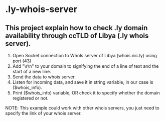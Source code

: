 # .ly-whois-server
This project explain how to check .ly domain availability through ccTLD of Libya (.ly whois server).
------------------
1. Open Socket connection to WhoIs server of Libya (whois.nic.ly) using port (43)
2. Add "\r\n" to your domain to signifying the end of a line of text and the start of a new line.
3. Send the data to whois server.
4. Listen for incoming data, and save it in string variable, in our case is ($whois_info).
5. Print ($whois_info) variable, OR check it to specify whether the domain registered or not.

NOTE: This example could work with other whois servers, you just need to specify the link of your whois server.
